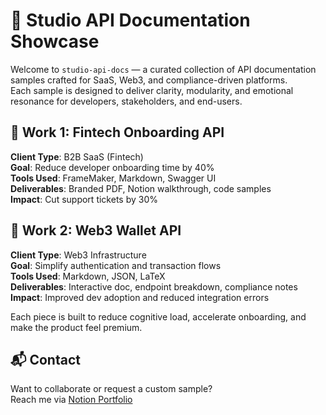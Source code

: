 # 🎯 Studio API Documentation Showcase

Welcome to `studio-api-docs` — a curated collection of API documentation samples crafted for SaaS, Web3, and compliance-driven platforms.  
Each sample is designed to deliver clarity, modularity, and emotional resonance for developers, stakeholders, and end-users.

## 🧩 Work 1: Fintech Onboarding API

**Client Type**: B2B SaaS (Fintech)  
**Goal**: Reduce developer onboarding time by 40%  
**Tools Used**: FrameMaker, Markdown, Swagger UI  
**Deliverables**: Branded PDF, Notion walkthrough, code samples  
**Impact**: Cut support tickets by 30%

## 🧩 Work 2: Web3 Wallet API

**Client Type**: Web3 Infrastructure  
**Goal**: Simplify authentication and transaction flows  
**Tools Used**: Markdown, JSON, LaTeX  
**Deliverables**: Interactive doc, endpoint breakdown, compliance notes  
**Impact**: Improved dev adoption and reduced integration errors


Each piece is built to reduce cognitive load, accelerate onboarding, and make the product feel premium.


## 📬 Contact

Want to collaborate or request a custom sample?  
Reach me via [Notion Portfolio](#) 
